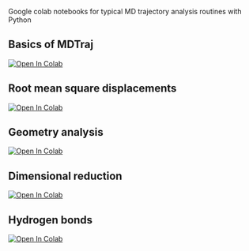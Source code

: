 Google colab notebooks for typical MD trajectory analysis routines with Python

## Basics of MDTraj
[![Open In Colab](https://colab.research.google.com/assets/colab-badge.svg)](https://colab.research.google.com/github/matsunagalab/md_analysis/blob/main/md_basics.ipynb)

## Root mean square displacements
[![Open In Colab](https://colab.research.google.com/assets/colab-badge.svg)](https://colab.research.google.com/github/matsunagalab/md_analysis/blob/main/md_rmsd.ipynb)

## Geometry analysis
[![Open In Colab](https://colab.research.google.com/assets/colab-badge.svg)](https://colab.research.google.com/github/matsunagalab/md_analysis/blob/main/md_distancemap.ipynb)

## Dimensional reduction
[![Open In Colab](https://colab.research.google.com/assets/colab-badge.svg)](https://colab.research.google.com/github/matsunagalab/md_analysis/blob/main/md_pca.ipynb)

## Hydrogen bonds
[![Open In Colab](https://colab.research.google.com/assets/colab-badge.svg)](https://colab.research.google.com/github/matsunagalab/md_analysis/blob/main/md_hbonds.ipynb)
